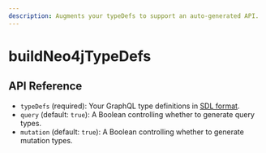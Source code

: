 ```yaml
---
description: Augments your typeDefs to support an auto-generated API.
---
```


# buildNeo4jTypeDefs

## API Reference

* `typeDefs` \(required\): Your GraphQL type definitions in [SDL format](https://www.prisma.io/blog/graphql-sdl-schema-definition-language-6755bcb9ce51/).  
* `query` \(default: `true`\): A Boolean controlling whether to generate query types.  
* `mutation` \(default: `true`\): A Boolean controlling whether to generate mutation types.



